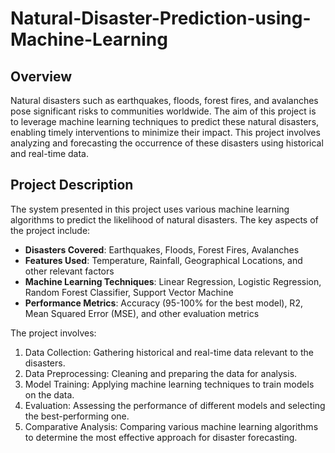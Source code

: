 # Natural-Disaster-Prediction-using-Machine-Learning 

## Overview

Natural disasters such as earthquakes, floods, forest fires, and avalanches pose significant risks to communities worldwide. The aim of this project is to leverage machine learning techniques to predict these natural disasters, enabling timely interventions to minimize their impact. This project involves analyzing and forecasting the occurrence of these disasters using historical and real-time data.

## Project Description

The system presented in this project uses various machine learning algorithms to predict the likelihood of natural disasters. The key aspects of the project include:

- **Disasters Covered**: Earthquakes, Floods, Forest Fires, Avalanches
- **Features Used**: Temperature, Rainfall, Geographical Locations, and other relevant factors
- **Machine Learning Techniques**: Linear Regression, Logistic Regression, Random Forest Classifier, Support Vector Machine
- **Performance Metrics**: Accuracy (95-100% for the best model), R2, Mean Squared Error (MSE), and other evaluation metrics

The project involves:
1. Data Collection: Gathering historical and real-time data relevant to the disasters.
2. Data Preprocessing: Cleaning and preparing the data for analysis.
3. Model Training: Applying machine learning techniques to train models on the data.
4. Evaluation: Assessing the performance of different models and selecting the best-performing one.
5. Comparative Analysis: Comparing various machine learning algorithms to determine the most effective approach for disaster forecasting.
   
